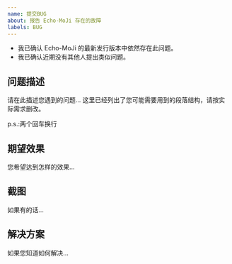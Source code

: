 ```yaml
---
name: 提交BUG
about: 报告 Echo-MoJi 存在的故障
labels: BUG
---
```

- 我已确认 Echo-MoJi 的最新发行版本中依然存在此问题。
- 我已确认近期没有其他人提出类似问题。

## 问题描述
请在此描述您遇到的问题...
这里已经列出了您可能需要用到的段落结构，请按实际需求删改。

p.s.:两个回车换行

## 期望效果
您希望达到怎样的效果...

## 截图
如果有的话...

## 解决方案
如果您知道如何解决...
